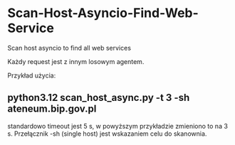 # Scan-Host-Asyncio-Find-Web-Service
Scan host asyncio to find all web services

Każdy request jest z innym losowym agentem. 

Przykład użycia:
## python3.12 scan_host_async.py -t 3 -sh ateneum.bip.gov.pl 

standardowo timeout jest 5 s, w powyższym przykładzie zmieniono to na 3 s.
Przełącznik -sh (single host) jest wskazaniem celu do skanownia. 
